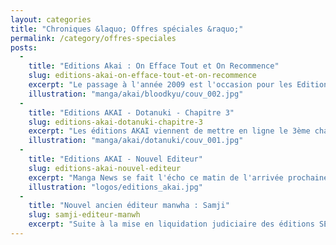 ```yaml
---
layout: categories
title: "Chroniques &laquo; Offres spéciales &raquo;"
permalink: /category/offres-speciales
posts:
  -
    title: "Editions Akai : On Efface Tout et On Recommence"
    slug: editions-akai-on-efface-tout-et-on-recommence
    excerpt: "Le passage à l'année 2009 est l'occasion pour les Editions AKAI d'inaugurer leur newsletter.Cette communication nous permet d'apprendre la sortie du chapitre 2 de BloodKyu. C'est également par ce biais que l'éditeur annonce la suppression pure et simple du premier chapitre de Dotanuki (qui n'en comptait jusqu'alors que trois).On est alors en droit"
    illustration: "manga/akai/bloodkyu/couv_002.jpg"
  -
    title: "Editions AKAI - Dotanuki - Chapitre 3"
    slug: editions-akai-dotanuki-chapitre-3
    excerpt: "Les éditions AKAI viennent de mettre en ligne le 3ème chapitre du manga Dotanuki de Lorenzo. La trame scénaristique commence à se développer avec la révélation de la quête des protagonistes principaux et l'apparition d'une faction obscure qui va tenter de les empêcher d'atteindre leur but. Plus de densité, et donc plus d'intérêt. Poursuivez sur"
    illustration: "manga/akai/dotanuki/couv_001.jpg"
  -
    title: "Editions AKAI - Nouvel Editeur"
    slug: editions-akai-nouvel-editeur
    excerpt: "Manga News se fait l'écho ce matin de l'arrivée prochaine sur le marché d'un nouvel éditeur dit low-cost : les Editions AKAI. Cet éditeur prévoit en effet de publier sur le marché français puis européen des manga jusqu'à 6 fois moins chers que leurs homologues traditionnels en insérant des publicités.La segmentation de leur collection est on ne"
    illustration: "logos/editions_akai.jpg"
  -
    title: "Nouvel ancien éditeur manwha : Samji"
    slug: samji-editeur-manwh
    excerpt: "Suite à la mise en liquidation judiciaire des éditions SEEBD, maison-mère des labels Akiko, Kabuto, Tokebi et Saphira, le nouvel éditeur Samji annonce reprendre une partie du catalogue et proposera de nouveaux titres à partir du mois de novembre prochain.C'est ainsi que la plupart des titres des catalogues des labels Tokebi et Saphira sera repris"
---
```


